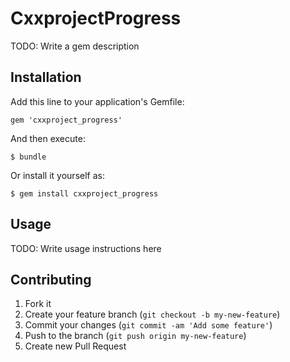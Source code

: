 # CxxprojectProgress

TODO: Write a gem description

## Installation

Add this line to your application's Gemfile:

    gem 'cxxproject_progress'

And then execute:

    $ bundle

Or install it yourself as:

    $ gem install cxxproject_progress

## Usage

TODO: Write usage instructions here

## Contributing

1. Fork it
2. Create your feature branch (`git checkout -b my-new-feature`)
3. Commit your changes (`git commit -am 'Add some feature'`)
4. Push to the branch (`git push origin my-new-feature`)
5. Create new Pull Request
